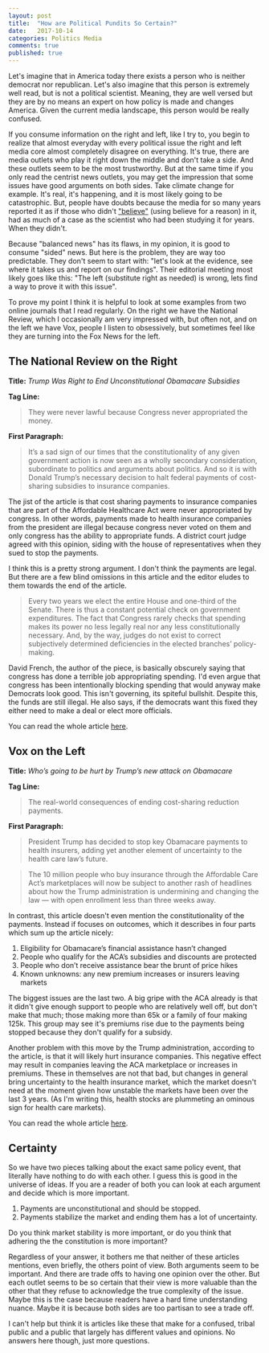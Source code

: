 ```yaml
---
layout: post
title:  "How are Political Pundits So Certain?"
date:   2017-10-14
categories: Politics Media
comments: true
published: true
---
```


Let's imagine that in America today there exists a person who is neither democrat nor republican.  Let's also imagine that this person is extremely well read, but is not a political scientist.  Meaning, they are well versed but they are by no means an expert on how policy is made and changes America. Given the current media landscape, this person would be really confused.  

If you consume information on the right and left, like I try to, you begin to realize that almost everyday with every political issue the right and left media core almost completely disagree on everything. It's true, there are media outlets who play it right down the middle and don't take a side.  And these outlets seem to be the most trustworthy.  But at the same time if you only read the centrist news outlets, you may get the impression that some issues have good arguments on both sides.  Take climate change for example.  It's real, it's happening, and it is most likely going to be catastrophic.  But, people have doubts because the media for so many years reported it as if those who didn't ["believe"][1] (using believe for a reason) in it, had as much of a case as the scientist who had been studying it for years.  When they didn't. 

Because "balanced news" has its flaws, in my opinion, it is good to consume "sided" news.  But here is the problem, they are way too predictable.  They don't seem to start with: "let's look at the evidence, see where it takes us and report on our findings". Their editorial meeting most likely goes like this: "The left (substitute right as needed) is wrong, lets find a way to prove it with this issue".

To prove my point I think it is helpful to look at some examples from two online journals that I read regularly. On the right we have the National Review, which I occasionally am very impressed with, but often not, and on the left we have Vox, people I listen to obsessively, but sometimes feel like they are turning into the Fox News for the left. 

## The National Review on the Right

**Title:** *Trump Was Right to End Unconstitutional Obamacare Subsidies*

**Tag Line:** 
> They were never lawful because Congress never appropriated the money.

**First Paragraph:** 

> It’s a sad sign of our times that the constitutionality of any given government action is now seen as a wholly secondary consideration, subordinate to politics and arguments about politics. And so it is with Donald Trump’s necessary decision to halt federal payments of cost-sharing subsidies to insurance companies.

The jist of the article is that cost sharing payments to insurance companies that are part of the Affordable Healthcare Act were never appropriated by congress.  In other words, payments made to health insurance companies from the president are illegal because congress never voted on them and only congress has the ability to appropriate funds. A district court judge agreed with this opinion, siding with the house of representatives when they sued to stop the payments. 

I think this is a pretty strong argument. I don't think the payments are legal. But there are a few blind omissions in this article and the editor eludes to them towards the end of the article. 

> Every two years we elect the entire House and one-third of the Senate. There is thus a constant potential check on government expenditures. The fact that Congress rarely checks that spending makes its power no less legally real nor any less constitutionally necessary. And, by the way, judges do not exist to correct subjectively determined deficiencies in the elected branches’ policy-making.

David French, the author of  the piece, is basically obscurely saying that congress has done a terrible job appropriating spending. I'd even argue that congress has been intentionally blocking spending that would anyway make Democrats look good.  This isn't governing, its spiteful bullshit. Despite this, the funds are still illegal.  He also says, if the democrats want this fixed they either need to make a deal or elect more officials.

You can read the whole article [here](http://www.nationalreview.com/article/452660/obamacare-subsidy-payments%3A-trump-illegal-subsidies).  

## Vox on the Left

**Title:** *Who’s going to be hurt by Trump’s new attack on Obamacare*

**Tag Line:** 
> The real-world consequences of ending cost-sharing reduction payments.

**First Paragraph:** 

> President Trump has decided to stop key Obamacare payments to health insurers, adding yet another element of uncertainty to the health care law’s future.

> The 10 million people who buy insurance through the Affordable Care Act’s marketplaces will now be subject to another rash of headlines about how the Trump administration is undermining and changing the law — with open enrollment less than three weeks away.

In contrast, this article doesn't even mention the constitutionality of the payments. Instead if focuses on outcomes, which it describes in four parts which sum up the article nicely: 

1. Eligibility for Obamacare’s financial assistance hasn’t changed
2. People who qualify for the ACA’s subsidies and discounts are protected
3. People who don’t receive assistance bear the brunt of price hikes
4. Known unknowns: any new premium increases or insurers leaving markets

The biggest issues are the last two. A big gripe with the ACA already is that it didn't give enough support to people who are relatively well off, but don't make that much; those making more than 65k or a family of four making 125k.  This group may see it's premiums rise due to the payments being stopped because they don't qualify for a subsidy. 

Another problem with this move by the Trump administration, according to the article, is that it will likely hurt insurance companies.  This negative effect may result in companies leaving the ACA marketplace or increases in premiums.  These in themselves are not that bad, but changes in general bring uncertainty to the health insurance market, which the market doesn't need at the moment given how unstable the markets have been over the last 3 years. (As I'm writing this, health stocks are plummeting an ominous sign for health care markets).

You can read the whole article [here](https://www.vox.com/policy-and-politics/2017/10/13/16468788/obamacare-open-enrollment-cost-sharing-reductions-trump). 

## Certainty

So we have two pieces talking about the exact same policy event, that literally have nothing to do with each other.  I guess this is good in the universe of ideas.  If you are a reader of both you can look at each argument and decide which is more important.  

1. Payments are unconstitutional and should be stopped. 
2. Payments stabilize the market and ending them has a lot of uncertainty. 

Do you think market stability is more important, or do you think that adhering the the constitution is more important? 

Regardless of your answer, it bothers me that neither of these articles mentions, even briefly, the others point of view.  Both arguments seem to be important. And there are trade offs to having one opinion over the other.  But each outlet seems to be so certain that their view is more valuable than the other that they refuse to acknowledge the true complexity of the issue. Maybe this is the case because readers have a hard time understanding nuance.  Maybe it is because both sides are too partisan to see a trade off.  

I can't help but think it is articles like these that make for a confused, tribal public and a public that largely has different values and opinions. No answers here though, just more questions. 




[1]: https://www.nytimes.com/2017/03/09/us/politics/epa-scott-pruitt-global-warming.html